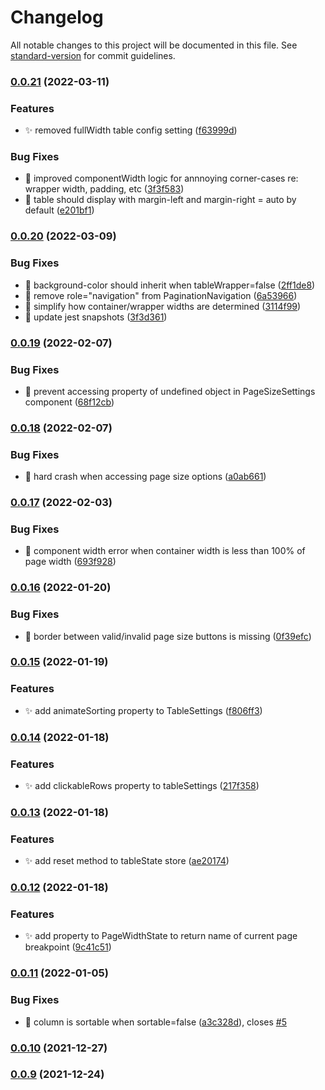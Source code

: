 # Changelog

All notable changes to this project will be documented in this file. See [standard-version](https://github.com/conventional-changelog/standard-version) for commit guidelines.

### [0.0.21](https://github.com/a-luna/svelte-simple-tables/compare/v0.0.20...v0.0.21) (2022-03-11)


### Features

* :sparkles: removed fullWidth table config setting ([f63999d](https://github.com/a-luna/svelte-simple-tables/commit/f63999d6a08ffb6ef430c50c64c9346e0d2f899d))


### Bug Fixes

* :bug: improved componentWidth logic for annnoying corner-cases re: wrapper width, padding, etc ([3f3f583](https://github.com/a-luna/svelte-simple-tables/commit/3f3f5833efd565a91e0d9c20efe8440436bba83d))
* :bug: table should display with margin-left and margin-right = auto by default ([e201bf1](https://github.com/a-luna/svelte-simple-tables/commit/e201bf10d500f805c370b7d02749ce48d57710c0))

### [0.0.20](https://github.com/a-luna/svelte-simple-tables/compare/v0.0.19...v0.0.20) (2022-03-09)

### Bug Fixes

- :bug: background-color should inherit when tableWrapper=false ([2ff1de8](https://github.com/a-luna/svelte-simple-tables/commit/2ff1de86756c888546e9f882c37bbed61db2fd05))
- :bug: remove role="navigation" from PaginationNavigation ([6a53966](https://github.com/a-luna/svelte-simple-tables/commit/6a53966f1ede4f9b331a70bae75bc85b9fa2f5c7))
- :bug: simplify how container/wrapper widths are determined ([3114f99](https://github.com/a-luna/svelte-simple-tables/commit/3114f9995b08437517a1c47946b473cb3dc0f402))
- :test_tube: update jest snapshots ([3f3d361](https://github.com/a-luna/svelte-simple-tables/commit/3f3d36199c1b85c838e50b0ff20acdea582f3400))

### [0.0.19](https://github.com/a-luna/svelte-simple-tables/compare/v0.0.18...v0.0.19) (2022-02-07)

### Bug Fixes

- :bug: prevent accessing property of undefined object in PageSizeSettings component ([68f12cb](https://github.com/a-luna/svelte-simple-tables/commit/68f12cb909b67159040c2ce0b9ea56bfdbd4b32e))

### [0.0.18](https://github.com/a-luna/svelte-simple-tables/compare/v0.0.17...v0.0.18) (2022-02-07)

### Bug Fixes

- :bug: hard crash when accessing page size options ([a0ab661](https://github.com/a-luna/svelte-simple-tables/commit/a0ab661e122e026a557ac0cebf8212df31265d16))

### [0.0.17](https://github.com/a-luna/svelte-simple-tables/compare/v0.0.16...v0.0.17) (2022-02-03)

### Bug Fixes

- :bug: component width error when container width is less than 100% of page width ([693f928](https://github.com/a-luna/svelte-simple-tables/commit/693f9286e3d61d8888c7da0fed1665e2b12a2604))

### [0.0.16](https://github.com/a-luna/svelte-simple-tables/compare/v0.0.15...v0.0.16) (2022-01-20)

### Bug Fixes

- :lipstick: border between valid/invalid page size buttons is missing ([0f39efc](https://github.com/a-luna/svelte-simple-tables/commit/0f39efccdf089d9936a361a0f44f35087cd639ed))

### [0.0.15](https://github.com/a-luna/svelte-simple-tables/compare/v0.0.14...v0.0.15) (2022-01-19)

### Features

- :sparkles: add animateSorting property to TableSettings ([f806ff3](https://github.com/a-luna/svelte-simple-tables/commit/f806ff342cf553d4c6f50f14d287ae0eb05bf18e))

### [0.0.14](https://github.com/a-luna/svelte-simple-tables/compare/v0.0.13...v0.0.14) (2022-01-18)

### Features

- :sparkles: add clickableRows property to tableSettings ([217f358](https://github.com/a-luna/svelte-simple-tables/commit/217f35814b3dc27704a13cd5f9be5826f8b6c82d))

### [0.0.13](https://github.com/a-luna/svelte-simple-tables/compare/v0.0.12...v0.0.13) (2022-01-18)

### Features

- :sparkles: add reset method to tableState store ([ae20174](https://github.com/a-luna/svelte-simple-tables/commit/ae201740de44b254917557183b455ee36be9687f))

### [0.0.12](https://github.com/a-luna/svelte-simple-tables/compare/v0.0.11...v0.0.12) (2022-01-18)

### Features

- :sparkles: add property to PageWidthState to return name of current page breakpoint ([9c41c51](https://github.com/a-luna/svelte-simple-tables/commit/9c41c51619ccd9995aa6d791f648e7ca81e22e86))

### [0.0.11](https://github.com/a-luna/svelte-simple-tables/compare/v0.0.10...v0.0.11) (2022-01-05)

### Bug Fixes

- :bug: column is sortable when sortable=false ([a3c328d](https://github.com/a-luna/svelte-simple-tables/commit/a3c328de8f4ed9753f93bc5d0de23740719813ca)), closes [#5](https://github.com/a-luna/svelte-simple-tables/issues/5)

### [0.0.10](https://github.com/a-luna/svelte-simple-tables/compare/v0.0.9...v0.0.10) (2021-12-27)

### [0.0.9](https://github.com/a-luna/svelte-simple-tables/compare/v0.0.8...v0.0.9) (2021-12-24)
